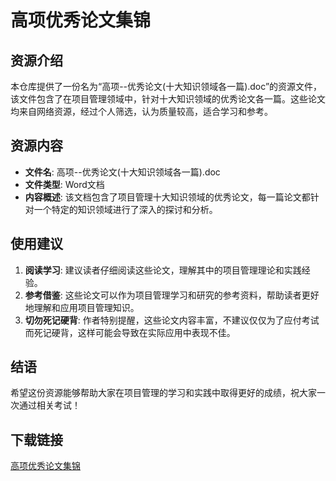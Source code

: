# 高项优秀论文集锦

## 资源介绍

本仓库提供了一份名为“高项--优秀论文(十大知识领域各一篇).doc”的资源文件，该文件包含了在项目管理领域中，针对十大知识领域的优秀论文各一篇。这些论文均来自网络资源，经过个人筛选，认为质量较高，适合学习和参考。

## 资源内容

- **文件名**: 高项--优秀论文(十大知识领域各一篇).doc
- **文件类型**: Word文档
- **内容概述**: 该文档包含了项目管理十大知识领域的优秀论文，每一篇论文都针对一个特定的知识领域进行了深入的探讨和分析。

## 使用建议

1. **阅读学习**: 建议读者仔细阅读这些论文，理解其中的项目管理理论和实践经验。
2. **参考借鉴**: 这些论文可以作为项目管理学习和研究的参考资料，帮助读者更好地理解和应用项目管理知识。
3. **切勿死记硬背**: 作者特别提醒，这些论文内容丰富，不建议仅仅为了应付考试而死记硬背，这样可能会导致在实际应用中表现不佳。

## 结语

希望这份资源能够帮助大家在项目管理的学习和实践中取得更好的成绩，祝大家一次通过相关考试！

## 下载链接

[高项优秀论文集锦](https://pan.quark.cn/s/be01f3c613dc)